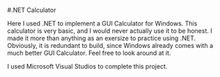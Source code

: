 #.NET Calculator

Here I used .NET to implement a GUI Calculator for Windows. This calculator is very basic, and I would never actually use
	it to be honest. I made it more than anything as an exersize to practice using .NET. Obviously, it is redundant to
	build, since Windows already comes with a much better GUI Calculator. Feel free to look around at it. 

I used Microsoft Visual Studios to complete this project. 